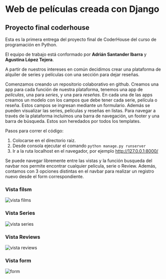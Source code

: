 # Web de películas creada con Django
## Proyecto final coderhouse 

Esta es la primera entrega del proyecto final de CoderHouse del curso de programación en Python. 

El equipo de trabajo está conformado por **Adrián Santander Ibarra** y **Agustina López Tejera**. 

A partir de nuestros intereses en común decidimos crear una plataforma de alquiler de series y películas con una sección para dejar reseñas.  

Comenzamos creando un repositorio colaborativo en github. 
Creamos una app para cada función de nuestra plataforma, tenemos una app de *películas*, una para *series*, y una para *reseñas*. En cada una de las apps creamos un modelo con los campos que debe tener cada serie, película o reseña. Estos campos se ingresan mediante un formulario. Además se pueden visualizar las series, películas y reseñas en listas.
Para navegar a través de la plataforma incluímos una barra de navegación, un footer y una barra de búsqueda. Estos son heredados por todos los templates. 

Pasos para correr el código:
1) Colocarse en el directorio raiz.
2) Desde consola ejecutar el comando ``python manage.py runserver``
3) Ir a la ruta localhost en el navegador, por ejemplo http://127.0.0.1:8000/

Se puede navegar libremente entre las vistas y la función busqueda del navbar nos permite encontrar cualquier pelicula, serie o Review. Además, contamos con 3 opciones distintas en el navbar para realizar un registro nuevo desde el form correspondiente.


### Vista filsm
![vista films](https://user-images.githubusercontent.com/35971687/183787566-54a8c649-27a1-4512-b86a-18991d61cad6.png)

### Vista Series
![vista series](https://user-images.githubusercontent.com/35971687/183787646-fff0173f-6da9-437e-95ce-b3bf40e13425.png)

### Vista Reviews
![vista reviews](https://user-images.githubusercontent.com/35971687/183787652-6dbdfe32-6101-4846-94fc-04a46037687b.png)

### Vista form
![form](https://user-images.githubusercontent.com/35971687/183787696-bcb29dde-6420-43bf-a698-7d8b93c4a6c8.png)

